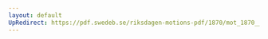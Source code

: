 ```yaml
---
layout: default
UpRedirect: https://pdf.swedeb.se/riksdagen-motions-pdf/1870/mot_1870__fk__00029/mot_1870__fk__00029_001.pdf
---
```

